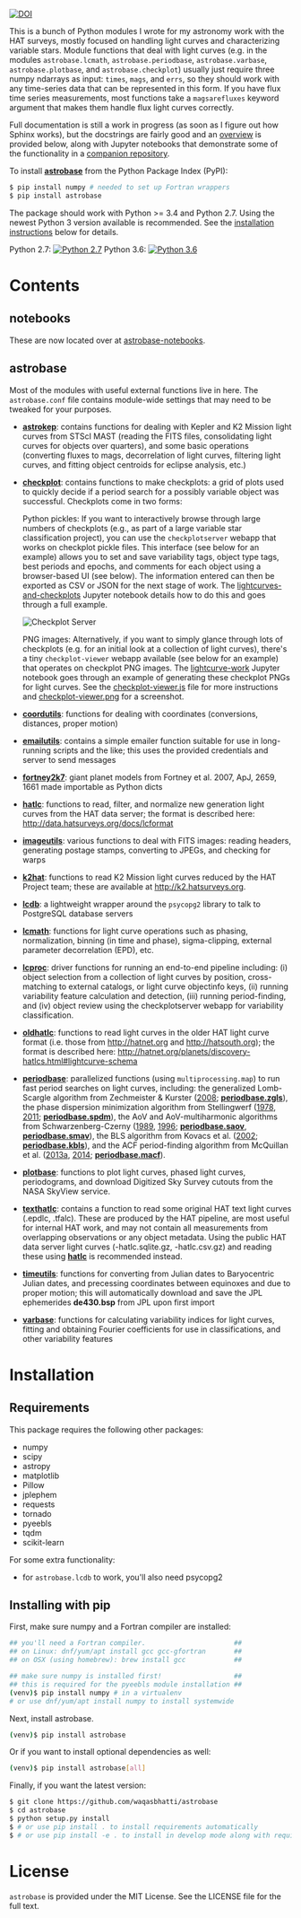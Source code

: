 [![DOI](https://zenodo.org/badge/75150575.svg)](https://zenodo.org/badge/latestdoi/75150575)

This is a bunch of Python modules I wrote for my astronomy work with the HAT
surveys, mostly focused on handling light curves and characterizing variable
stars. Module functions that deal with light curves (e.g. in the modules
`astrobase.lcmath`, `astrobase.periodbase`, `astrobase.varbase`,
`astrobase.plotbase`, and `astrobase.checkplot`) usually just require three
numpy ndarrays as input: `times`, `mags`, and `errs`, so they should work with
any time-series data that can be represented in this form. If you have flux time
series measurements, most functions take a `magsarefluxes` keyword argument that
makes them handle flux light curves correctly.

Full documentation is still a work in progress (as soon as I figure out how
Sphinx works), but the docstrings are fairly good and an [overview](#contents)
is provided below, along with Jupyter notebooks that demonstrate some of the
functionality in a [companion repository](https://github.com/waqasbhatti/astrobase-notebooks).

To install **[astrobase](https://pypi.python.org/pypi/astrobase)** from the
Python Package Index (PyPI):

```bash
$ pip install numpy # needed to set up Fortran wrappers
$ pip install astrobase
```

The package should work with Python >= 3.4 and Python 2.7. Using the newest
Python 3 version available is recommended. See the [installation
instructions](#installation) below for details.

Python 2.7: [![Python 2.7](https://ci.wbhatti.org/buildStatus/icon?job=astrobase)](https://ci.wbhatti.org/job/astrobase) Python 3.6: [![Python 3.6](https://ci.wbhatti.org/buildStatus/icon?job=astrobase-py3)](https://ci.wbhatti.org/job/astrobase-py3)

# Contents

## notebooks

These are now located over at
[astrobase-notebooks](https://github.com/waqasbhatti/astrobase-notebooks).

## astrobase

Most of the modules with useful external functions live in here. The
`astrobase.conf` file contains module-wide settings that may need to be tweaked
for your purposes.

- **[astrokep](astrobase/astrokep.py)**: contains functions for dealing with
  Kepler and K2 Mission light curves from STScI MAST (reading the FITS files,
  consolidating light curves for objects over quarters), and some basic
  operations (converting fluxes to mags, decorrelation of light curves,
  filtering light curves, and fitting object centroids for eclipse analysis,
  etc.)

- **[checkplot](astrobase/checkplot.py)**: contains functions to make
  checkplots: a grid of plots used to quickly decide if a period search for a
  possibly variable object was successful. Checkplots come in two forms:

  Python pickles: If you want to interactively browse through large numbers of
  checkplots (e.g., as part of a large variable star classification project),
  you can use the `checkplotserver` webapp that works on checkplot pickle
  files. This interface (see below for an example) allows you to set and save
  variability tags, object type tags, best periods and epochs, and comments for
  each object using a browser-based UI (see below). The information entered can
  then be exported as CSV or JSON for the next stage of work. The
  [lightcurves-and-checkplots](/lightcurves-and-checkplots.ipynb)
  Jupyter notebook details how to do this and goes through a full example.

  ![Checkplot Server](astrobase/data/checkplotserver-th.png?raw=true)

  PNG images: Alternatively, if you want to simply glance through lots of
  checkplots (e.g. for an initial look at a collection of light curves), there's
  a tiny `checkplot-viewer` webapp available (see below for an example) that
  operates on checkplot PNG images. The
  [lightcurve-work](https://github.com/waqasbhatti/astrobase-notebooks/lightcurve-work.ipynb) Jupyter notebook goes
  through an example of generating these checkplot PNGs for light curves. See
  the [checkplot-viewer.js](astrobase/checkplot-viewer.js) file for more
  instructions and [checkplot-viewer.png](astrobase/data/checkplot-viewer.png)
  for a screenshot.

- **[coordutils](astrobase/coordutils.py)**: functions for dealing with
  coordinates (conversions, distances, proper motion)

- **[emailutils](astrobase/emailutils.py)**: contains a simple emailer
  function suitable for use in long-running scripts and the like; this uses the
  provided credentials and server to send messages

- **[fortney2k7](astrobase/fortney2k7.py)**: giant planet models from Fortney
  et al. 2007, ApJ, 2659, 1661 made importable as Python dicts

- **[hatlc](astrobase/hatlc.py)**: functions to read, filter, and normalize
  new generation light curves from the HAT data server; the format is described
  here: http://data.hatsurveys.org/docs/lcformat

- **[imageutils](astrobase/imageutils.py)**: various functions to deal with
  FITS images: reading headers, generating postage stamps, converting to JPEGs,
  and checking for warps

- **[k2hat](astrobase/k2hat.py)**: functions to read K2 Mission light curves
    reduced by the HAT Project team; these are available at
    http://k2.hatsurveys.org.

- **[lcdb](astrobase/lcdb.py)**: a lightweight wrapper around the
  `psycopg2` library to talk to PostgreSQL database servers

- **[lcmath](astrobase/lcmath.py)**: functions for light curve operations such
  as phasing, normalization, binning (in time and phase), sigma-clipping,
  external parameter decorrelation (EPD), etc.

- **[lcproc](astrobase/lcproc.py)**: driver functions for running an end-to-end
    pipeline including: (i) object selection from a collection of light curves
    by position, cross-matching to external catalogs, or light curve objectinfo
    keys, (ii) running variability feature calculation and detection, (iii)
    running period-finding, and (iv) object review using the checkplotserver
    webapp for variability classification.

- **[oldhatlc](astrobase/oldhatlc.py)**: functions to read light curves in the
  older HAT light curve format (i.e. those from http://hatnet.org and
  http://hatsouth.org); the format is described here:
  http://hatnet.org/planets/discovery-hatlcs.html#lightcurve-schema

- **[periodbase](astrobase/periodbase)**: parallelized functions (using
  `multiprocessing.map`) to run fast period searches on light curves, including:
  the generalized Lomb-Scargle algorithm from Zechmeister & Kurster
  ([2008](http://adsabs.harvard.edu/abs/2009A%26A...496..577Z);
  **[periodbase.zgls](astrobase/periodbase/zgls.py)**), the phase dispersion
  minimization algorithm from Stellingwerf
  ([1978](http://adsabs.harvard.edu/abs/1978ApJ...224..953S),
  [2011](http://adsabs.harvard.edu/abs/2011rrls.conf...47S);
  **[periodbase.spdm](astrobase/periodbase/spdm.py)**), the AoV and
  AoV-multiharmonic algorithms from Schwarzenberg-Czerny
  ([1989](http://adsabs.harvard.edu/abs/1989MNRAS.241..153S),
  [1996](http://adsabs.harvard.edu/abs/1996ApJ...460L.107S);
  **[periodbase.saov](astrobase/periodbase/saov.py)**,
  **[periodbase.smav](astrobase/periodbase/smav.py)**), the BLS algorithm from
  Kovacs et al. ([2002](http://adsabs.harvard.edu/abs/2002A%26A...391..369K);
  **[periodbase.kbls](astrobase/periodbase/kbls.py)**), and the ACF
  period-finding algorithm from McQuillan et
  al. ([2013a](http://adsabs.harvard.edu/abs/2013MNRAS.432.1203M),
  [2014](http://adsabs.harvard.edu/abs/2014ApJS..211...24M);
  **[periodbase.macf](astrobase/periodbase/macf.py)**).

- **[plotbase](astrobase/plotbase.py)**: functions to plot light curves, phased
  light curves, periodograms, and download Digitized Sky Survey cutouts from the
  NASA SkyView service.

- **[texthatlc](astrobase/texthatlc.py)**: contains a function to read some
    original HAT text light curves (.epdlc, .tfalc). These are produced by the
    HAT pipeline, are most useful for internal HAT work, and may not contain all
    measurements from overlapping observations or any object metadata. Using the
    public HAT data server light curves (-hatlc.sqlite.gz, -hatlc.csv.gz) and
    reading these using **[hatlc](astrobase/hatlc.py)** is recommended instead.

- **[timeutils](astrobase/timeutils.py)**: functions for converting from
  Julian dates to Baryocentric Julian dates, and precessing coordinates between
  equinoxes and due to proper motion; this will automatically download and save
  the JPL ephemerides **de430.bsp** from JPL upon first import

- **[varbase](astrobase/varbase)**: functions for calculating variability
  indices for light curves, fitting and obtaining Fourier coefficients for use
  in classifications, and other variability features

# Installation

## Requirements

This package requires the following other packages:

- numpy
- scipy
- astropy
- matplotlib
- Pillow
- jplephem
- requests
- tornado
- pyeebls
- tqdm
- scikit-learn

For some extra functionality:

- for `astrobase.lcdb` to work, you'll also need psycopg2

## Installing with pip

First, make sure numpy and a Fortran compiler are installed:

```bash
## you'll need a Fortran compiler.                      ##
## on Linux: dnf/yum/apt install gcc gcc-gfortran       ##
## on OSX (using homebrew): brew install gcc            ##

## make sure numpy is installed first!                  ##
## this is required for the pyeebls module installation ##
(venv)$ pip install numpy # in a virtualenv
# or use dnf/yum/apt install numpy to install systemwide
```

Next, install astrobase.

```bash
(venv)$ pip install astrobase
```

Or if you want to install optional dependencies as well:

```bash
(venv)$ pip install astrobase[all]
```

Finally, if you want the latest version:

```bash
$ git clone https://github.com/waqasbhatti/astrobase
$ cd astrobase
$ python setup.py install
$ # or use pip install . to install requirements automatically
$ # or use pip install -e . to install in develop mode along with requirements
```

# License

`astrobase` is provided under the MIT License. See the LICENSE file for the full
text.
